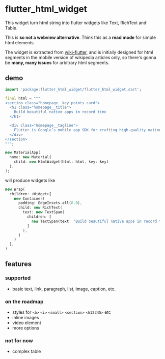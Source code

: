 # flutter_html_widget

This widget turn html string into flutter widgets like Text, RichText and Table.

This is **so not a webview alternative**. Think this as a **read mode** for simple html elements.

The widget is extracted from [wiki-flutter](https://github.com/namiwang/wiki-flutter), and is initially designed for html segments in the mobile version of wikipedia articles only, so there's gonna be **many, many issues** for arbitrary html segments.

## demo

````dart
import 'package:flutter_html_widget/flutter_html_widget.dart';

final html = """
<section class="homepage__key_points card">
  <h1 class="homepage__title">
    Build beautiful native apps in record time
  </h1>

  <div class="homepage__tagline">
    Flutter is Google’s mobile app SDK for crafting high-quality native interfaces on iOS and Android in record time. Flutter works with existing code, is used by developers and organizations around the world, and is free and open source.
  </div>
</section>
""";

new MaterialApp(
  home: new Material(
    child: new HtmlWidget(html: html, key: key)
  ),
);
````

will produce widgets like

```dart
new Wrap(
  children: <Widget>[
    new Container(
      padding: EdgeInsets.all(8.0),
      child: new RichText(
        text: new TextSpan(
          children: [
            new TextSpan(text: "Build beautiful native apps in record time")
          ]
        ),
      )
    )
  ],
)
```

## features

### supported

- basic text, link, paragraph, list, image, caption, etc.

### on the roadmap

- styles for `<b>` `<i>` `<small>` `<section>` `<h12345>` etc
- inline images
- video element
- more options

### not for now

- complex table
